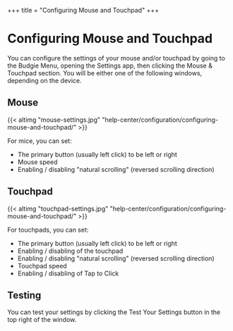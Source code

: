+++
title = "Configuring Mouse and Touchpad"
+++
# Configuring Mouse and Touchpad

You can configure the settings of your mouse and/or touchpad by going to the Budgie Menu, opening the Settings app, then clicking the Mouse & Touchpad section. You will be either one of the following windows, depending on the device.

## Mouse

{{< altimg "mouse-settings.jpg" "help-center/configuration/configuring-mouse-and-touchpad/" >}}

For mice, you can set:

- The primary button (usually left click) to be left or right
- Mouse speed
- Enabling / disabling "natural scrolling" (reversed scrolling direction)

## Touchpad

{{< altimg "touchpad-settings.jpg" "help-center/configuration/configuring-mouse-and-touchpad/" >}}

For touchpads, you can set:

- The primary button (usually left click) to be left or right
- Enabling / disabling of the touchpad
- Enabling / disabling "natural scrolling" (reversed scrolling direction)
- Touchpad speed
- Enabling / disabling of Tap to Click

## Testing

You can test your settings by clicking the Test Your Settings button in the top right of the window.